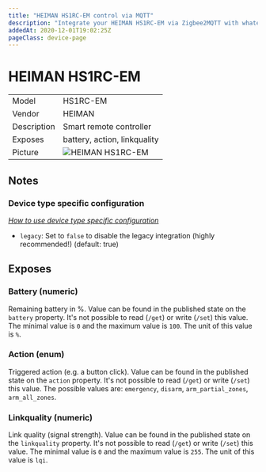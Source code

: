 ```yaml
---
title: "HEIMAN HS1RC-EM control via MQTT"
description: "Integrate your HEIMAN HS1RC-EM via Zigbee2MQTT with whatever smart home infrastructure you are using without the vendors bridge or gateway."
addedAt: 2020-12-01T19:02:25Z
pageClass: device-page
---
```


<!-- !!!! -->
<!-- ATTENTION: This file is auto-generated through docgen! -->
<!-- You can only edit the "## Notes"-Section till next h1 (#) or h2 heading (##). -->
<!-- Do NOT use h1 or h2 heading within "## Notes"-Section. -->
<!-- !!!! -->

# HEIMAN HS1RC-EM

|     |     |
|-----|-----|
| Model | HS1RC-EM  |
| Vendor  | HEIMAN  |
| Description | Smart remote controller |
| Exposes | battery, action, linkquality |
| Picture | ![HEIMAN HS1RC-EM](https://psi-4ward.github.io/zigbee2mqtt.io/images/devices/HS1RC-EM.jpg) |


<!-- Notes BEGIN: You can edit here -->
## Notes

### Device type specific configuration
*[How to use device type specific configuration](../guide/configuration/devices-groups.md#specific-device-options)*

* `legacy`: Set to `false` to disable the legacy integration (highly recommended!) (default: true)

<!-- Notes END: Do not edit below this line -->



## Exposes

### Battery (numeric)
Remaining battery in %.
Value can be found in the published state on the `battery` property.
It's not possible to read (`/get`) or write (`/set`) this value.
The minimal value is `0` and the maximum value is `100`.
The unit of this value is `%`.

### Action (enum)
Triggered action (e.g. a button click).
Value can be found in the published state on the `action` property.
It's not possible to read (`/get`) or write (`/set`) this value.
The possible values are: `emergency`, `disarm`, `arm_partial_zones`, `arm_all_zones`.

### Linkquality (numeric)
Link quality (signal strength).
Value can be found in the published state on the `linkquality` property.
It's not possible to read (`/get`) or write (`/set`) this value.
The minimal value is `0` and the maximum value is `255`.
The unit of this value is `lqi`.

